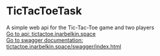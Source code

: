 # TicTacToeTask
A simple web api for the Tic-Tac-Toe game and two players  
[Go to api: tictactoe.inarbelkin.space](https://tictactoe.inarbelkin.space)  
[Go to swagger documentation: tictactoe.inarbelkin.space/swagger/index.html](https://tictactoe.inarbelkin.space/swagger/index.html)  

